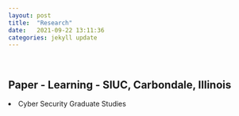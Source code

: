 ```yaml
---
layout: post
title:  "Research"
date:   2021-09-22 13:11:36
categories: jekyll update
---
```

<br>

Paper - Learning - SIUC, Carbondale, Illinois  
---
<li>Cyber Security Graduate Studies </li>

<br>
